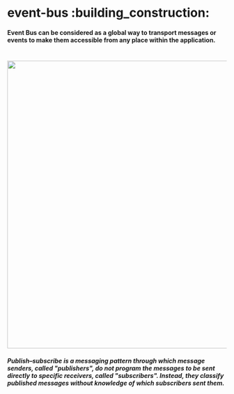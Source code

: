 

   <h1>event-bus :building_construction:</h1>
   
   
#### Event Bus can be considered as a global way to transport messages or events to make them accessible from any place within the application.

#

<p align="center" >
   <img width=660 src='https://images.ctfassets.net/zojzzdop0fzx/1hx93pE9Hn0rVDoZIOeNHc/dc31044aa92c41886e88069f76db8565/evnt-bus.png'/>
</p>

##### Publish–subscribe is a messaging pattern through which message senders, called "publishers", do not program the messages to be sent directly to specific receivers, called "subscribers". Instead, they classify published messages without knowledge of which subscribers sent them.


